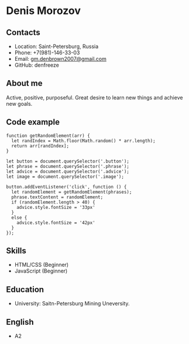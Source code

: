 # Denis Morozov

## Contacts

- Location: Saint-Petersburg, Russia
- Phone: +7(981)-146-33-03
- Email: gm.denbrown2007@gmail.com
- GitHub: denfreeze

## About me
Active, positive, purposeful. Great desire to learn new things and achieve new goals.

## Code example
```
function getRandomElement(arr) {
  let randIndex = Math.floor(Math.random() * arr.length);
  return arr[randIndex];
}

let button = document.querySelector('.button');
let phrase = document.querySelector('.phrase');
let advice = document.querySelector('.advice');
let image = document.querySelector('.image');

button.addEventListener('click', function () {
  let randomElement = getRandomElement(phrases);
  phrase.textContent = randomElement;
  if (randomElement.length > 40) {
    advice.style.fontSize = '33px'
  }
  else {
    advice.style.fontSize = '42px'
  }
});
```
## Skills
- HTML/CSS (Beginner)
- JavaScript (Beginner)

## Education
- University: Saitn-Petersburg Mining Uneversity.

## English
- A2